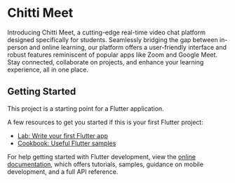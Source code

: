 # Chitti Meet

Introducing Chitti Meet, a cutting-edge real-time video chat platform designed specifically for students. Seamlessly bridging the gap between in-person and online learning, our platform offers a user-friendly interface and robust features reminiscent of popular apps like Zoom and Google Meet. Stay connected, collaborate on projects, and enhance your learning experience, all in one place.

## Getting Started

This project is a starting point for a Flutter application.

A few resources to get you started if this is your first Flutter project:

- [Lab: Write your first Flutter app](https://docs.flutter.dev/get-started/codelab)
- [Cookbook: Useful Flutter samples](https://docs.flutter.dev/cookbook)

For help getting started with Flutter development, view the
[online documentation](https://docs.flutter.dev/), which offers tutorials,
samples, guidance on mobile development, and a full API reference.
